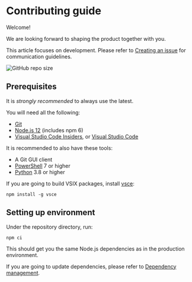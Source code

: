 # Contributing guide

Welcome!

We are looking forward to shaping the product together with you.

This article focuses on development. Please refer to [Creating an issue](./issue.md) for communication guidelines.

![GitHub repo size](https://img.shields.io/github/repo-size/yzhang-gh/vscode-markdown)

## Prerequisites

It is *strongly recommended* to always use the latest.

You will need all the following:

* [Git](https://git-scm.com/)
* [Node.js 12](https://nodejs.org/dist/latest-v12.x/) (includes npm 6)
* [Visual Studio Code Insiders](https://code.visualstudio.com/insiders/), or [Visual Studio Code](https://code.visualstudio.com/)

It is recommended to also have these tools:

* A Git GUI client
* [PowerShell](https://docs.microsoft.com/powershell/scripting/install/installing-powershell) 7 or higher
* [Python](https://www.python.org/downloads/) 3.8 or higher

If you are going to build VSIX packages, install [vsce](https://www.npmjs.com/package/vsce):

```shell
npm install -g vsce
```

## Setting up environment

Under the repository directory, run:

```shell
npm ci
```

This should get you the same Node.js dependencies as in the production environment.

If you are going to update dependencies, please refer to [Dependency management](./dependency-management.md).
